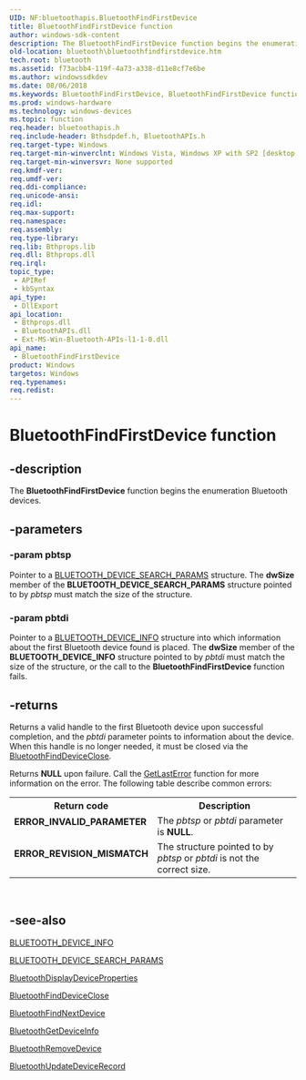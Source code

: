 ```yaml
---
UID: NF:bluetoothapis.BluetoothFindFirstDevice
title: BluetoothFindFirstDevice function
author: windows-sdk-content
description: The BluetoothFindFirstDevice function begins the enumeration Bluetooth devices.
old-location: bluetooth\bluetoothfindfirstdevice.htm
tech.root: bluetooth
ms.assetid: f73acbb4-119f-4a73-a338-d11e8cf7e6be
ms.author: windowssdkdev
ms.date: 08/06/2018
ms.keywords: BluetoothFindFirstDevice, BluetoothFindFirstDevice function [Bluetooth], bluetooth.bluetoothfindfirstdevice, bluetoothapis/BluetoothFindFirstDevice
ms.prod: windows-hardware
ms.technology: windows-devices
ms.topic: function
req.header: bluetoothapis.h
req.include-header: Bthsdpdef.h, BluetoothAPIs.h
req.target-type: Windows
req.target-min-winverclnt: Windows Vista, Windows XP with SP2 [desktop apps only]
req.target-min-winversvr: None supported
req.kmdf-ver: 
req.umdf-ver: 
req.ddi-compliance: 
req.unicode-ansi: 
req.idl: 
req.max-support: 
req.namespace: 
req.assembly: 
req.type-library: 
req.lib: Bthprops.lib
req.dll: Bthprops.dll
req.irql: 
topic_type:
 - APIRef
 - kbSyntax
api_type:
 - DllExport
api_location:
 - Bthprops.dll
 - BluetoothAPIs.dll
 - Ext-MS-Win-Bluetooth-APIs-l1-1-0.dll
api_name:
 - BluetoothFindFirstDevice
product: Windows
targetos: Windows
req.typenames: 
req.redist: 
---
```


# BluetoothFindFirstDevice function


## -description


The <b>BluetoothFindFirstDevice</b> function begins the enumeration Bluetooth devices.


## -parameters




### -param pbtsp

Pointer to a <a href="https://msdn.microsoft.com/en-us/library/Aa362925(v=VS.85).aspx">BLUETOOTH_DEVICE_SEARCH_PARAMS</a> structure. The <b>dwSize</b> member of the <b>BLUETOOTH_DEVICE_SEARCH_PARAMS</b> structure pointed to by <i>pbtsp</i> must match the size of the structure.


### -param pbtdi

Pointer to a <a href="https://msdn.microsoft.com/en-us/library/Aa362924(v=VS.85).aspx">BLUETOOTH_DEVICE_INFO</a> structure into which information about the first Bluetooth device found is placed. The <b>dwSize</b> member of the <b>BLUETOOTH_DEVICE_INFO</b> structure pointed to by <i>pbtdi</i> must match the size of the structure, or the call to the <b>BluetoothFindFirstDevice</b> function fails.


## -returns



Returns a valid handle to the first Bluetooth device upon successful completion, and the <i>pbtdi</i> parameter points to information about the device. When this handle is no longer needed, it must be closed via the <a href="https://msdn.microsoft.com/en-us/library/Aa362782(v=VS.85).aspx">BluetoothFindDeviceClose</a>.

Returns <b>NULL</b> upon failure. Call the  <a href="https://msdn.microsoft.com/d852e148-985c-416f-a5a7-27b6914b45d4">GetLastError</a> function for more information on the error. The following table  describe common errors:

<table>
<tr>
<th>Return code</th>
<th>Description</th>
</tr>
<tr>
<td width="40%">
<dl>
<dt><b>ERROR_INVALID_PARAMETER</b></dt>
</dl>
</td>
<td width="60%">
The <i>pbtsp</i> or <i>pbtdi</i> parameter is <b>NULL</b>.

</td>
</tr>
<tr>
<td width="40%">
<dl>
<dt><b>ERROR_REVISION_MISMATCH</b></dt>
</dl>
</td>
<td width="60%">
The structure pointed to by <i>pbtsp</i> or <i>pbtdi</i> is not the correct size.

</td>
</tr>
</table>
 




## -see-also




<a href="https://msdn.microsoft.com/en-us/library/Aa362924(v=VS.85).aspx">BLUETOOTH_DEVICE_INFO</a>



<a href="https://msdn.microsoft.com/en-us/library/Aa362925(v=VS.85).aspx">BLUETOOTH_DEVICE_SEARCH_PARAMS</a>



<a href="https://msdn.microsoft.com/en-us/library/Aa362774(v=VS.85).aspx">BluetoothDisplayDeviceProperties</a>



<a href="https://msdn.microsoft.com/en-us/library/Aa362782(v=VS.85).aspx">BluetoothFindDeviceClose</a>



<a href="https://msdn.microsoft.com/en-us/library/Aa362788(v=VS.85).aspx">BluetoothFindNextDevice</a>



<a href="https://msdn.microsoft.com/en-us/library/Aa362795(v=VS.85).aspx">BluetoothGetDeviceInfo</a>



<a href="https://msdn.microsoft.com/en-us/library/Aa362884(v=VS.85).aspx">BluetoothRemoveDevice</a>



<a href="https://msdn.microsoft.com/en-us/library/Aa362896(v=VS.85).aspx">BluetoothUpdateDeviceRecord</a>
 

 

